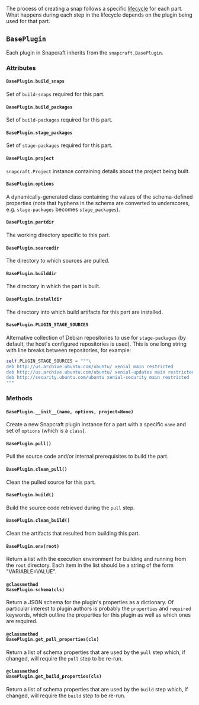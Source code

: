 The process of creating a snap follows a specific [lifecycle](/t/parts-lifecycle/12231) for each part. What happens during each step in the lifecycle depends on the plugin being used for that part.


## `BasePlugin`

Each plugin in Snapcraft inherits from the `snapcraft.BasePlugin`.


### Attributes

#### `BasePlugin.build_snaps`
Set of `build-snaps` required for this part.

#### `BasePlugin.build_packages`
Set of `build-packages` required for this part.

#### `BasePlugin.stage_packages`
Set of `stage-packages` required for this part.

#### `BasePlugin.project`
`snapcraft.Project` instance containing details about the project being built.

#### `BasePlugin.options`
A dynamically-generated class containing the values of the schema-defined properties (note that hyphens in the schema are converted to underscores, e.g. `stage-packages` becomes `stage_packages`).

#### `BasePlugin.partdir`
The working directory specific to this part.

#### `BasePlugin.sourcedir`
The directory to which sources are pulled.

#### `BasePlugin.builddir`
The directory in which the part is built.

#### `BasePlugin.installdir`
The directory into which build artifacts for this part are installed.

#### `BasePlugin.PLUGIN_STAGE_SOURCES`
Alternative collection of Debian repositories to use for `stage-packages` (by default, the host's configured repositories is used). This is one long string with line breaks between repositories, for example:

```python
self.PLUGIN_STAGE_SOURCES = """\
deb http://us.archive.ubuntu.com/ubuntu/ xenial main restricted
deb http://us.archive.ubuntu.com/ubuntu/ xenial-updates main restricted
deb http://security.ubuntu.com/ubuntu xenial-security main restricted
"""
```


### Methods

#### `BasePlugin.__init__(name, options, project=None)`

Create a new Snapcraft plugin instance for a part with a specific `name` and set of `options` (which is a `class`).


#### `BasePlugin.pull()`

Pull the source code and/or internal prerequisites to build the part.


#### `BasePlugin.clean_pull()`

Clean the pulled source for this part.


#### `BasePlugin.build()`

Build the source code retrieved during the `pull` step.


#### `BasePlugin.clean_build()`

Clean the artifacts that resulted from building this part.


#### `BasePlugin.env(root)`

Return a list with the execution environment for building and running from the `root` directory. Each item in the list should be a string of the form "VARIABLE=VALUE".


#### `@classmethod`<br />`BasePlugin.schema(cls)`
Return a JSON schema for the plugin's properties as a dictionary. Of particular interest to plugin authors is probably the `properties` and `required` keywords, which outline the properties for this plugin as well as which ones are required.


#### `@classmethod`<br />`BasePlugin.get_pull_properties(cls)`

Return a list of schema properties that are used by the `pull` step which, if changed, will require the `pull` step to be re-run.


#### `@classmethod`<br />`BasePlugin.get_build_properties(cls)`

Return a list of schema properties that are used by the `build` step which, if changed, will require the `build` step to be re-run.